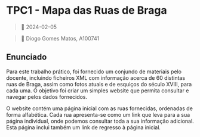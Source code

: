 # TPC1 - Mapa das Ruas de Braga

> 📅 2024-02-05

> 👤 Diogo Gomes Matos, A100741

## Enunciado

Para este trabalho prático, foi fornecido um conjundo de materiais pelo docente, incluindo ficheiros XML com informação acerca de 60 distintas ruas de Braga, assim como fotos atuais e de esquiços do século XVIII, para cada uma. O objetivo foi criar um simples website que permita consultar e navegar pelos dados fornecidos.

O website contém uma página inicial com as ruas fornecidas, ordenadas de forma alfabética. Cada rua apresenta-se como um link que leva para a sua página individual, onde podemos consultar toda a sua informação adicional. Esta página inclui também um link de regresso à página inicial.
